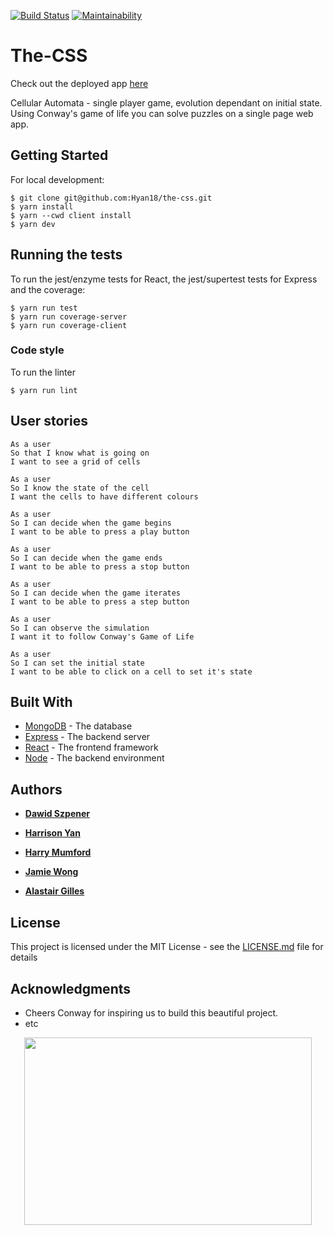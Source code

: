 [![Build Status](https://travis-ci.org/Hyan18/the-css.svg?branch=master)](https://travis-ci.org/Hyan18/the-css)
[![Maintainability](https://api.codeclimate.com/v1/badges/a82bed84d0c95cae9565/maintainability)](https://codeclimate.com/github/Hyan18/the-css/maintainability)

# The-CSS

Check out the deployed app [here](https://the-css.herokuapp.com/)

Cellular Automata - single player game, evolution dependant on initial state. Using Conway's game of life you can solve puzzles on a single page web app.

## Getting Started

For local development:

```
$ git clone git@github.com:Hyan18/the-css.git
$ yarn install
$ yarn --cwd client install
$ yarn dev
```

## Running the tests

To run the jest/enzyme tests for React, the jest/supertest tests for Express and the coverage:

```
$ yarn run test
$ yarn run coverage-server
$ yarn run coverage-client
```

### Code style

To run the linter

```
$ yarn run lint
```

## User stories

```
As a user
So that I know what is going on
I want to see a grid of cells

As a user
So I know the state of the cell
I want the cells to have different colours

As a user
So I can decide when the game begins
I want to be able to press a play button

As a user
So I can decide when the game ends
I want to be able to press a stop button

As a user
So I can decide when the game iterates
I want to be able to press a step button

As a user
So I can observe the simulation
I want it to follow Conway's Game of Life

As a user
So I can set the initial state
I want to be able to click on a cell to set it's state
```

## Built With

* [MongoDB](https://mongodb.com) - The database
* [Express](https://expressjs.com/) - The backend server
* [React](https://reactjs.org/) - The frontend framework
* [Node](https://nodejs.org/) - The backend environment

## Authors

* **[Dawid Szpener](https://github.com/DawidSzpener)**


* **[Harrison Yan](https://github.com/Hyan18)**


* **[Harry Mumford](https://github.com/HarryMumford)**


* **[Jamie Wong](https://github.com/Jamie95187)**


* **[Alastair Gilles](https://github.com/ffgi-es)**

## License

This project is licensed under the MIT License - see the [LICENSE.md](LICENSE.md) file for details

## Acknowledgments

* Cheers Conway for inspiring us to build this beautiful project.
* etc

<p align="center">
  <img width="460" height="300" src="https://i.imgur.com/145qmP7.png">
</p>
